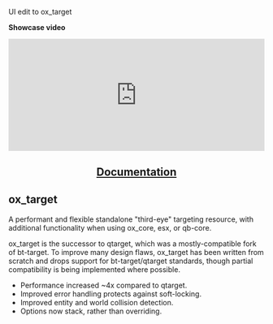 UI edit to ox_target

**Showcase video**
<div style="width: 100%; height: 0px; position: relative; padding-bottom: 43.750%;"><iframe src="https://streamable.com/e/esymen" frameborder="0" width="100%" height="100%" allowfullscreen style="width: 100%; height: 100%; position: absolute;"></iframe></div>

<div align='center'><h2><a href='https://overextended.github.io/docs/ox_target/'>Documentation</a></h2></div>

## ox_target

A performant and flexible standalone "third-eye" targeting resource, with additional functionality when using ox_core, esx, or qb-core.

ox_target is the successor to qtarget, which was a mostly-compatible fork of bt-target.
To improve many design flaws, ox_target has been written from scratch and drops support for bt-target/qtarget standards, though partial compatibility is being implemented where possible.

- Performance increased ~4x compared to qtarget.
- Improved error handling protects against soft-locking.
- Improved entity and world collision detection.
- Options now stack, rather than overriding.
